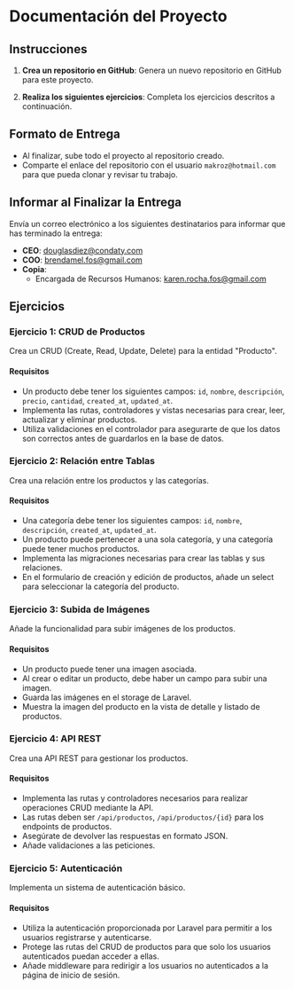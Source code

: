# Documentación del Proyecto

## Instrucciones

1. **Crea un repositorio en GitHub**: Genera un nuevo repositorio en GitHub para este proyecto.

2. **Realiza los siguientes ejercicios**: Completa los ejercicios descritos a continuación.

## Formato de Entrega

- Al finalizar, sube todo el proyecto al repositorio creado.
- Comparte el enlace del repositorio con el usuario `makroz@hotmail.com` para que pueda clonar y revisar tu trabajo.

## Informar al Finalizar la Entrega

Envía un correo electrónico a los siguientes destinatarios para informar que has terminado la entrega:

- **CEO**: [douglasdiez@condaty.com](mailto:douglasdiez@condaty.com)
- **COO**: [brendamel.fos@gmail.com](mailto:brendamel.fos@gmail.com)
- **Copia**:
  - Encargada de Recursos Humanos: [karen.rocha.fos@gmail.com](mailto:karen.rocha.fos@gmail.com)

## Ejercicios

### Ejercicio 1: CRUD de Productos

Crea un CRUD (Create, Read, Update, Delete) para la entidad "Producto".

#### Requisitos

- Un producto debe tener los siguientes campos: `id`, `nombre`, `descripción`, `precio`, `cantidad`, `created_at`, `updated_at`.
- Implementa las rutas, controladores y vistas necesarias para crear, leer, actualizar y eliminar productos.
- Utiliza validaciones en el controlador para asegurarte de que los datos son correctos antes de guardarlos en la base de datos.

### Ejercicio 2: Relación entre Tablas

Crea una relación entre los productos y las categorías.

#### Requisitos

- Una categoría debe tener los siguientes campos: `id`, `nombre`, `descripción`, `created_at`, `updated_at`.
- Un producto puede pertenecer a una sola categoría, y una categoría puede tener muchos productos.
- Implementa las migraciones necesarias para crear las tablas y sus relaciones.
- En el formulario de creación y edición de productos, añade un select para seleccionar la categoría del producto.

### Ejercicio 3: Subida de Imágenes

Añade la funcionalidad para subir imágenes de los productos.

#### Requisitos

- Un producto puede tener una imagen asociada.
- Al crear o editar un producto, debe haber un campo para subir una imagen.
- Guarda las imágenes en el storage de Laravel.
- Muestra la imagen del producto en la vista de detalle y listado de productos.

### Ejercicio 4: API REST

Crea una API REST para gestionar los productos.

#### Requisitos

- Implementa las rutas y controladores necesarios para realizar operaciones CRUD mediante la API.
- Las rutas deben ser `/api/productos`, `/api/productos/{id}` para los endpoints de productos.
- Asegúrate de devolver las respuestas en formato JSON.
- Añade validaciones a las peticiones.

### Ejercicio 5: Autenticación

Implementa un sistema de autenticación básico.

#### Requisitos

- Utiliza la autenticación proporcionada por Laravel para permitir a los usuarios registrarse y autenticarse.
- Protege las rutas del CRUD de productos para que solo los usuarios autenticados puedan acceder a ellas.
- Añade middleware para redirigir a los usuarios no autenticados a la página de inicio de sesión.

